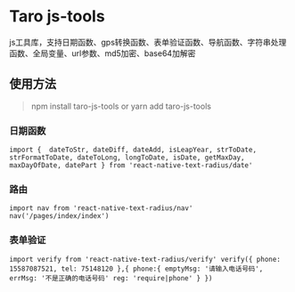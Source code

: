 # Taro js-tools
js工具库，支持日期函数、gps转换函数、表单验证函数、导航函数、字符串处理函数、全局变量、url参数、md5加密、base64加解密

## 使用方法
> npm install taro-js-tools
> or
> yarn add taro-js-tools

### 日期函数
`
import { 
  dateToStr,
  dateDiff,
  dateAdd,
  isLeapYear,
  strToDate,
  strFormatToDate,
  dateToLong,
  longToDate,
  isDate,
  getMaxDay,
  maxDayOfDate,
  datePart
} from 'react-native-text-radius/date'
`
### 路由
`
import nav from 'react-native-text-radius/nav'
nav('/pages/index/index')
`
### 表单验证
`
import verify from 'react-native-text-radius/verify'
verify({
  phone: 15587087521,
  tel: 75148120
},{
  phone:{
    emptyMsg: '请输入电话号码',
    errMsg: '不是正确的电话号码'
    reg: 'require|phone'
  }
})
`